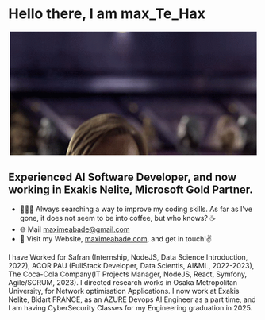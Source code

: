 # Hello there, I am **__max_Te_Hax__**

<p align="center"><img src="hello-there-kenobi.gif"></p>




## Experienced AI Software Developer, and now working in Exakis Nelite, Microsoft Gold Partner.

- 🧑🏻‍💻 Always searching a way to improve my coding skills. As far as I've gone, it does not seem to be into coffee, but who knows? ☕️
- 🌐 Mail maximeabade@gmail.com
- 👀 Visit my Website, <a href="https://maximeabade.com">maximeabade.com</a>, and get in touch!✌️ 

I have Worked for Safran (Internship, NodeJS, Data Science Introduction, 2022), ACOR PAU (FullStack Developer, Data Scientis, AI&ML, 2022-2023), The Coca-Cola Company(IT Projects Manager, NodeJS, React, Symfony, Agile/SCRUM, 2023). I directed research works in Osaka Metropolitan University, for Network optimisation Applications. I now work at Exakis Nelite, Bidart FRANCE, as an AZURE Devops AI Engineer as a part time, and I am having CyberSecurity Classes for my Engineering graduation in 2025. 

